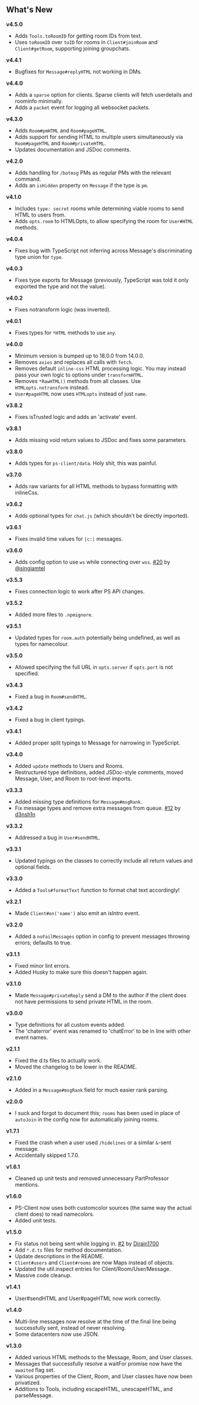 ## What's New

**v4.5.0**

- Adds `Tools.toRoomID` for getting room IDs from text.
- Uses `toRoomID` over `toID` for rooms in `Client#joinRoom` and `Client#getRoom`, supporting joining groupchats.

**v4.4.1**

- Bugfixes for `Message#replyHTML` not working in DMs.

**v4.4.0**

- Adds a `sparse` option for clients. Sparse clients will fetch userdetails and roominfo minimally.
- Adds a `packet` event for logging all websocket packets.

**v4.3.0**

- Adds `Room#pmHTML` and `Room#pageHTML`.
- Adds support for sending HTML to multiple users simultaneously via `Room#pageHTML` and `Room#privateHTML`.
- Updates documentation and JSDoc comments.

**v4.2.0**

- Adds handling for `/botmsg` PMs as regular PMs with the relevant command.
- Adds an `isHidden` property on `Message` if the type is `pm`.

**v4.1.0**

- Includes `type: secret` rooms while determining viable rooms to send HTML to users from.
- Adds `opts.room` to HTMLOpts, to allow specifying the room for `User#HTML` methods.

**v4.0.4**

- Fixes bug with TypeScript not inferring across Message's discriminating type union for `type`.

**v4.0.3**

- Fixes type exports for Message (previously, TypeScript was told it only exported the type and not the value).

**v4.0.2**

- Fixes notransform logic (was inverted).

**v4.0.1**

- Fixes types for `*HTML` methods to use `any`.

**v4.0.0**

- Minimum version is bumped up to 18.0.0 from 14.0.0.
- Removes `axios` and replaces all calls with `fetch`.
- Removes default `inline-css` HTML processing logic. You may instead pass your own logic to options under `transformHTML`.
- Removes `*RawHTML()` methods from all classes. Use `HTMLopts.notransform` instead.
- `User#pageHTML` now uses `HTMLopts` instead of just `name`.

**v3.8.2**

- Fixes isTrusted logic and adds an 'activate' event.

**v3.8.1**

- Adds missing void return values to JSDoc and fixes some parameters.

**v3.8.0**

- Adds types for `ps-client/data`. Holy shit, this was painful.

**v3.7.0**

- Adds raw variants for all HTML methods to bypass formatting with inlineCss.

**v3.6.2**

- Adds optional types for `chat.js` (which shouldn't be directly imported).

**v3.6.1**

- Fixes invalid time values for `|c:|` messages.

**v3.6.0**

- Adds config option to use `ws` while connecting over `wss`. [#20](https://github.com/PartMan7/PS-Client/pull/20) by [@singiamtel](https://github.com/singiamtel)

**v3.5.3**

- Fixes connection logic to work after PS API changes.

**v3.5.2**

- Added more files to `.npmignore`.

**v3.5.1**

- Updated types for `room.auth` potentially being undefined, as well as types for namecolour.

**v3.5.0**

- Allowed specifying the full URL in `opts.server` if `opts.port` is not specified.

**v3.4.3**

- Fixed a bug in `Room#sendHTML`.

**v3.4.2**

- Fixed a bug in client typings.

**v3.4.1**

- Added proper split typings to Message for narrowing in TypeScript.

**v3.4.0**

- Added `update` methods to Users and Rooms.
- Restructured type definitions, added JSDoc-style comments, moved Message, User, and Room to root-level imports.

**v3.3.3**

- Added missing type definitions for `Message#msgRank`.
- Fix message types and remove extra messages from queue. [#12](https://github.com/PartMan7/PS-Client/pull/12) by [d3nsh1n](https://github.com/d3nsh1n)

**v3.3.2**

- Addressed a bug in `User#sendHTML`.

**v3.3.1**

- Updated typings on the classes to correctly include all return values and optional fields.

**v3.3.0**

- Added a `Tools#formatText` function to format chat text accordingly!

**v3.2.1**

- Made `Client#on('name')` also emit an isIntro event.

**v3.2.0**

- Added a `noFailMessages` option in config to prevent messages throwing errors; defaults to true.

**v3.1.1**

- Fixed minor lint errors.
- Added Husky to make sure this doesn't happen again.

**v3.1.0**

- Made `Message#privateReply` send a DM to the author if the client does not have permissions to send private HTML in the room.

**v3.0.0**

- Type definitions for all custom events added.
- The 'chaterror' event was renamed to 'chatError' to be in line with other event names.

**v2.1.1**

- Fixed the d.ts files to actually work.
- Moved the changelog to be lower in the README.

**v2.1.0**

- Added in a `Message#msgRank` field for much easier rank parsing.

**v2.0.0**

- I suck and forgot to document this; `rooms` has been used in place of `autoJoin` in the config now for automatically joining rooms.

**v1.7.1**

- Fixed the crash when a user used `/hidelines` or a similar `&`-sent message.
- Accidentally skipped 1.7.0.

**v1.6.1**

- Cleaned up unit tests and removed unnecessary PartProfessor mentions.

**v1.6.0**

- PS-Client now uses both customcolor sources (the same way the actual client does) to read namecolors.
- Added unit tests.

**v1.5.0**

- Fix status not being sent while logging in. [#2](https://github.com/PartMan7/PS-Client/pull/2) by [Dirain1700](https://github.com/Dirain1700)
- Add `*.d.ts` files for method documentation.
- Update descriptions in the README.
- `Client#users` and `Client#rooms` are now Maps instead of objects.
- Updated the util.inspect entries for Client/Room/User/Message.
- Massive code cleanup.

**v1.4.1**

- User#sendHTML and User#pageHTML now work correctly.

**v1.4.0**

- Multi-line messages now resolve at the time of the final line being successfully sent, instead of never resolving.
- Some datacenters now use JSON.

**v1.3.0**

- Added various HTML methods to the Message, Room, and User classes.
- Messages that successfully resolve a waitFor promise now have the `awaited` flag set.
- Various properties of the Client, Room, and User classes have now been privatized.
- Additions to Tools, including escapeHTML, unescapeHTML, and parseMessage.

